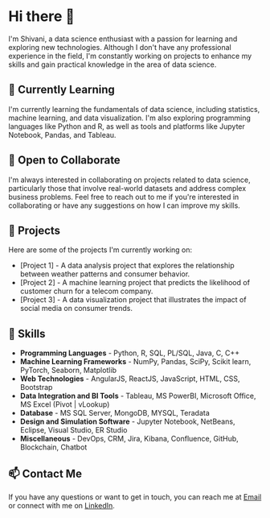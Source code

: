 # Hi there 👋

I'm Shivani, a data science enthusiast with a passion for learning and exploring new technologies. Although I don't have any professional experience in the field, I'm constantly working on projects to enhance my skills and gain practical knowledge in the area of data science.

## 🌱 Currently Learning

I'm currently learning the fundamentals of data science, including statistics, machine learning, and data visualization. I'm also exploring programming languages like Python and R, as well as tools and platforms like Jupyter Notebook, Pandas, and Tableau.

## 🤝 Open to Collaborate

I'm always interested in collaborating on projects related to data science, particularly those that involve real-world datasets and address complex business problems. Feel free to reach out to me if you're interested in collaborating or have any suggestions on how I can improve my skills.

## 🔭 Projects

Here are some of the projects I'm currently working on:

- [Project 1] - A data analysis project that explores the relationship between weather patterns and consumer behavior.
- [Project 2] - A machine learning project that predicts the likelihood of customer churn for a telecom company.
- [Project 3] - A data visualization project that illustrates the impact of social media on consumer trends.

## 🚀 Skills
- **Programming Languages** -		        Python, R, SQL, PL/SQL, Java, C, C++
- **Machine Learning Frameworks** - 		NumPy, Pandas, SciPy, Scikit learn, PyTorch, Seaborn, Matplotlib
- **Web Technologies** - 			            AngularJS, ReactJS, JavaScript, HTML, CSS, Bootstrap
- **Data Integration and BI Tools** - 	Tableau, MS PowerBI, Microsoft Office, MS Excel (Pivot | vLookup)
- **Database** -  				              MS SQL Server, MongoDB, MYSQL, Teradata
- **Design and Simulation Software** - 	Jupyter Notebook, NetBeans, Eclipse, Visual Studio, ER Studio 
- **Miscellaneous** -  				          DevOps, CRM, Jira, Kibana, Confluence, GitHub, Blockchain, Chatbot

## 📫 Contact Me

If you have any questions or want to get in touch, you can reach me at [Email](mailto:shekhawat.sh@northeastern.edu) or connect with me on 
[LinkedIn](https://www.linkedin.com/in/shivani-shekhawat-9461b3107/).

